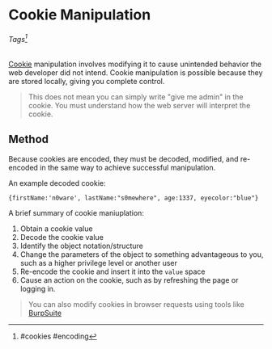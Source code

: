 # Cookie Manipulation
###### Tags[^1]
[Cookie](../concepts/web/cookies.md) manipulation involves modifying it to cause unintended behavior the web developer did not intend. Cookie manipulation is possible because they are stored locally, giving you complete control. 
> This does not mean you can simply write "give me admin" in the cookie. You must understand how the web server will interpret the cookie. 

## Method
Because cookies are encoded, they must be decoded, modified, and re-encoded in the same way to achieve successful manipulation.

An example decoded cookie:
```
{firstName:'n0ware', lastName:"s0mewhere", age:1337, eyecolor:"blue"}
```

A brief summary of cookie maniuplation:
1. Obtain a cookie value
2. Decode the cookie value
3. Identify the object notation/structure
4. Change the parameters of the object to something advantageous to you, such as a higher privilege level or another user
5. Re-encode the cookie and insert it into the `value` space
6. Cause an action on the cookie, such as by refreshing the page or logging in. 

> You can also modify cookies in browser requests using tools like [BurpSuite](../../tools_and_tricks/tools/BurpSuite.md)

[^1]: #cookies #encoding